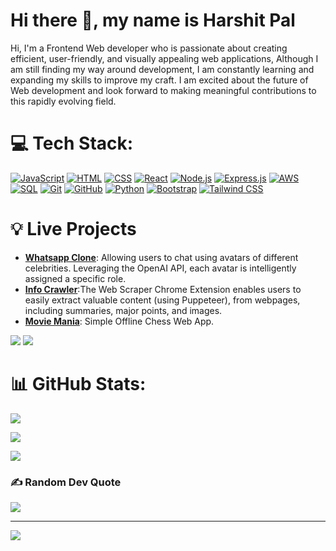 # Hi there 👋, my name is **Harshit Pal**



Hi, I'm a Frontend Web developer who is passionate about creating efficient, user-friendly, and visually appealing web applications, Although I am still finding my way around development, I am constantly learning and expanding my skills to improve my craft. I am excited about the future of Web development and look forward to making meaningful contributions to this rapidly evolving field.
# 💻 Tech Stack:
[![JavaScript](https://img.shields.io/badge/JavaScript-ES6-yellow?style=flat-square&logo=javascript&logoColor=white)](https://developer.mozilla.org/en-US/docs/Web/JavaScript)
[![HTML](https://img.shields.io/badge/HTML5-orange?style=flat-square&logo=html5&logoColor=white)](https://developer.mozilla.org/en-US/docs/Web/HTML)
[![CSS](https://img.shields.io/badge/CSS3-blue?style=flat-square&logo=css3&logoColor=white)](https://developer.mozilla.org/en-US/docs/Web/CSS)
[![React](https://img.shields.io/badge/React-61DAFB?style=flat-square&logo=react&logoColor=white)](https://reactjs.org/)
[![Node.js](https://img.shields.io/badge/Node.js-339933?style=flat-square&logo=node.js&logoColor=white)](https://nodejs.org/)
[![Express.js](https://img.shields.io/badge/Express.js-000000?style=flat-square&logo=express&logoColor=white)](https://expressjs.com/)
[![AWS](https://img.shields.io/badge/AWS-232F3E?style=flat-square&logo=amazon-aws&logoColor=white)](https://aws.amazon.com/)
[![SQL](https://img.shields.io/badge/SQL-4479A1?style=flat-square&logo=mysql&logoColor=white)](https://www.w3schools.com/sql/)
[![Git](https://img.shields.io/badge/Git-F05032?style=flat-square&logo=git&logoColor=white)](https://git-scm.com/)
[![GitHub](https://img.shields.io/badge/GitHub-181717?style=flat-square&logo=github&logoColor=white)](https://github.com/)
[![Python](https://img.shields.io/badge/Python-3776AB?style=flat-square&logo=python&logoColor=white)](https://www.python.org/)
[![Bootstrap](https://img.shields.io/badge/Bootstrap-563D7C?style=flat-square&logo=bootstrap&logoColor=white)](https://getbootstrap.com/)
[![Tailwind CSS](https://img.shields.io/badge/Tailwind_CSS-38B2AC?style=flat-square&logo=tailwind-css&logoColor=white)](https://tailwindcss.com/)



# 💡 Live Projects

- [**Whatsapp Clone**](https://master.d7ygxwaekoo76.amplifyapp.com/): Allowing users to chat using avatars of different celebrities. Leveraging the OpenAI API, each avatar is intelligently
assigned a specific role.
- [**Info Crawler**](https://drive.google.com/file/d/1tFKHiNrWgEo9LzHP3YicJvQB02aX0gtc/view?pli=1):The Web Scraper Chrome Extension enables users to easily extract valuable content (using Puppeteer), from webpages,
including summaries, major points, and images.
- [**Movie Mania**](https://master.d2szf50apitdbn.amplifyapp.com/): Simple Offline Chess Web App.

![](https://raw.githubusercontent.com/harshitpal660/github-stats/master/generated/overview.svg#gh-dark-mode-only)
![](https://raw.githubusercontent.com/harshitpal660/github-stats/master/generated/overview.svg#gh-light-mode-only)
# 📊 GitHub Stats:
![](https://github-readme-stats.vercel.app/api?username=harshitpal660&theme=dark&hide_border=true&include_all_commits=false&count_private=false)


![](https://github-readme-streak-stats.herokuapp.com/?user=harshitpal660&theme=dark&hide_border=true)


![](https://github-readme-stats.vercel.app/api/top-langs/?username=harshitpal660&theme=dark&hide_border=true&include_all_commits=false&count_private=false&layout=compact)

### ✍️ Random Dev Quote
![](https://quotes-github-readme.vercel.app/api?type=horizontal&theme=radical)

---
[![](https://visitcount.itsvg.in/api?id=harshitpal660&icon=2&color=11)](https://visitcount.itsvg.in)

<!-- Proudly created with GPRM ( https://gprm.itsvg.in ) -->

